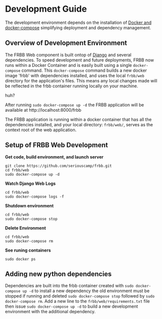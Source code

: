 # Development Guide
The development environment depends on the installation of [Docker and docker-compose](https://docs.docker.com/compose/install/) simplifying deployment and dependency management.

## Overview of Development Environment
The FRBB Web component is built ontop of [Django](https://www.djangoproject.com/) and several dependencies. To speed development and future deployments, FRBB now runs within a Docker Container and is easily built using a single `docker-compose` command. This `docker-compose` command builds a new docker image 'frbb' with dependencies installed, and uses the local `frbb/web` directory for the application's files. This means any local changes made will be reflected in the frbb container running locally on your machine.

huh? 

After running `sudo docker-compose up -d` the FRBB application will be available at http://localhost:8000/frbb

The FRBB application is running within a docker container that has all the dependencies installed, and your local directory: `frbb/web/`, serves as the context root of the web application.

## Setup of FRBB Web Development 

**Get code, build environment, and launch server**
```
git clone https://github.com/seriouscamp/frbb.git
cd frbb/web
sudo docker-compose up -d
```
**Watch Django Web Logs**
```
cd frbb/web
sudo docker-compose logs -f
```

**Shutdown environment**
```
cd frbb/web
sudo docker-compose stop
```

**Delete Environment**
```
cd frbb/web
sudo docker-compose rm
```

**See runing containers**
```
sudo docker ps
```


## Adding new python dependencies
Dependencies are built into the frbb container created with `sudo docker-compose up -d` to install a new dependency the old environment must be stopped if running and deleted `sudo docker-compose stop` followed by `sudo docker-compose rm`.  Add a new line to the `frbb/web/requirements.txt` file then issue `sudo docker-compose up -d` to build a new development environment with the additional dependency.





